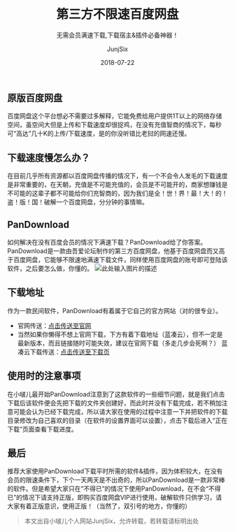 ﻿---
layout:     post
title:      第三方不限速百度网盘
subtitle:   无需会员满速下载,下载宿主&插件必备神器！
date:       2018-07-22
author:     JunjSix
header-img: img/post-bg-miui6.jpg
catalog: true
tags:
    - 工具
---
## 原版百度网盘
百度网盘这个平台想必不需要过多解释，它能免费给用户提供1T以上的网络存储空间，虽空间大但是上传和下载速度却很捉鸡，在没有充值智商的情况下，每秒可“高达”几十K的上传/下载速度，是的你没听错比老挝的网速还慢。
## 下载速度慢怎么办？
在目前几乎所有资源都以百度网盘传播的情况下，有一个不会令人发毛的下载速度是非常重要的，在天朝，充值是不可能充值的，会员是不可能开的，商家想赚钱是不可能的这辈子都不可能给你们充智商的，因为我们是全！世！界！最！大！的！盗！版！国！破解一个百度网盘，分分钟的事情嘛。
## PanDownload
如何解决在没有百度会员的情况下满速下载？PanDownload给了你答案。PanDownload是一款由吾爱论坛制作的第三方百度网盘，他基于百度网盘而又高于百度网盘，它能够不限速地满速下载文件，同样使用百度网盘的账号即可登陆该软件，之后要怎么做，你懂的。
![此处输入图片的描述][1]
## 下载地址
作为一款民间软件，PanDownload有着属于它自己的官方网站（对的很专业）。
- 官网传送：[点击传送至官网][2]
- 当然如果你懒得不想上官网下载，下方有着下载地址（蓝凑云），但不一定是最新版本，而且链接随时可能失效，建议在官网下载（多走几步会死啊？） 蓝凑云下载传送：[点击传送至下载页][3]

## 使用时的注意事项
在小啵儿最开始PanDownload注意到了这款软件的一些细节问题，就是我们点击下载后该软件便会先把下载的文件夹创建好，而此时并没有下载完成，若不稍加注意可能会认为已经下载完成，所以请大家在使用的过程中注意一下并把软件的下载目录修改为自己喜欢的目录（在软件的设置界面可以设置），点击下载后进入“正在下载”页面查看下载进度。

## 最后
推荐大家使用PanDownload下载平时所需的软件&插件，因为体积较大，在没有会员的限速条件下，下个一天两天是不出奇的，所以PanDownload是一款非常棒的软件。但是希望大家只在“不得已”的情况下使用PanDownload，在不会“不得已”的情况下请支持正版，即购买百度网盘VIP进行使用，破解软件只供学习，请大家有着正版意识，使用正版！（当然了，双引号的地方，你懂的）

>本文出自小啵儿个人网站JunjSix，允许转载，若转载请标明出处


  [1]: https://s1.ax1x.com/2018/07/24/PYKS0g.jpg
  [2]: http://www.pandownload.com
  [3]: https://www.lanzous.com/i0mflqj